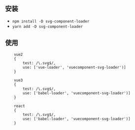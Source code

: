## 安装
- `npm install -D svg-component-loader`
- `yarn add -D svg-component-loader`

## 使用
```
    vue2
    {
        test: /\.svg$/,
        use: ['vue-loader', 'vuecomponent-svg-loader')]
    }
```

```
    vue3
    {
        test: /\.svg$/,
        use: ['babel-loader', 'vuecomponent-svg-loader')]
    }
```

```
    react
    {
        test: /\.svg$/,
        use: ['babel-loader', 'vuecomponent-svg-loader')]
    }
```
